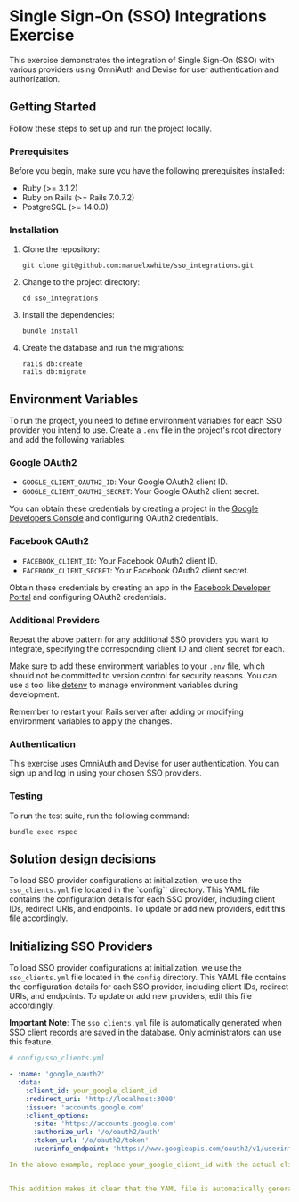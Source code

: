 # Single Sign-On (SSO) Integrations Exercise

This exercise demonstrates the integration of Single Sign-On (SSO) with various providers using OmniAuth and Devise for user authentication and authorization.

## Getting Started

Follow these steps to set up and run the project locally.

### Prerequisites

Before you begin, make sure you have the following prerequisites installed:

- Ruby (>= 3.1.2)
- Ruby on Rails (>= Rails 7.0.7.2)
- PostgreSQL (>= 14.0.0)

### Installation

1. Clone the repository:

   ```shell
   git clone git@github.com:manuelxwhite/sso_integrations.git

2. Change to the project directory:

    ```shell
    cd sso_integrations

3. Install the dependencies:

    ```shell
    bundle install

4. Create the database and run the migrations:

    ```shell
    rails db:create
    rails db:migrate

## Environment Variables

To run the project, you need to define environment variables for each SSO provider you intend to use. Create a `.env` file in the project's root directory and add the following variables:

### Google OAuth2

- `GOOGLE_CLIENT_OAUTH2_ID`: Your Google OAuth2 client ID.
- `GOOGLE_CLIENT_OAUTH2_SECRET`: Your Google OAuth2 client secret.

You can obtain these credentials by creating a project in the [Google Developers Console](https://console.developers.google.com/) and configuring OAuth2 credentials.

### Facebook OAuth2

- `FACEBOOK_CLIENT_ID`: Your Facebook OAuth2 client ID.
- `FACEBOOK_CLIENT_SECRET`: Your Facebook OAuth2 client secret.

Obtain these credentials by creating an app in the [Facebook Developer Portal](https://developers.facebook.com/) and configuring OAuth2 credentials.

### Additional Providers

Repeat the above pattern for any additional SSO providers you want to integrate, specifying the corresponding client ID and client secret for each.

Make sure to add these environment variables to your `.env` file, which should not be committed to version control for security reasons. You can use a tool like [dotenv](https://github.com/bkeepers/dotenv) to manage environment variables during development.

Remember to restart your Rails server after adding or modifying environment variables to apply the changes.

### Authentication
This exercise uses OmniAuth and Devise for user authentication. You can sign up and log in using your chosen SSO providers.

### Testing

To run the test suite, run the following command:

```shell
bundle exec rspec
```

## Solution design decisions

To load SSO provider configurations at initialization, we use the `sso_clients.yml` file located in the `config`` directory. This YAML file contains the configuration details for each SSO provider, including client IDs, redirect URIs, and endpoints. To update or add new providers, edit this file accordingly.

## Initializing SSO Providers

To load SSO provider configurations at initialization, we use the `sso_clients.yml` file located in the `config` directory. This YAML file contains the configuration details for each SSO provider, including client IDs, redirect URIs, and endpoints. To update or add new providers, edit this file accordingly.

**Important Note**: The `sso_clients.yml` file is automatically generated when SSO client records are saved in the database. Only administrators can use this feature.

```yaml
# config/sso_clients.yml

- :name: 'google_oauth2'
  :data:
    :client_id: your_google_client_id
    :redirect_uri: 'http://localhost:3000'
    :issuer: 'accounts.google.com'
    :client_options:
      :site: 'https://accounts.google.com'
      :authorize_url: '/o/oauth2/auth'
      :token_url: '/o/oauth2/token'
      :userinfo_endpoint: 'https://www.googleapis.com/oauth2/v1/userinfo'

In the above example, replace your_google_client_id with the actual client ID from Google. You can add more providers following the same format.


This addition makes it clear that the YAML file is automatically generated and that only administrators have access to this feature.
